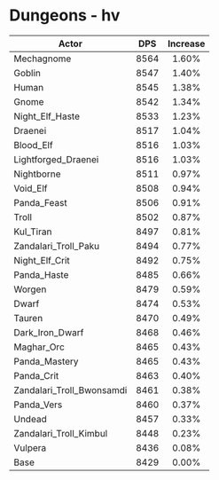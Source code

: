 # Dungeons - hv
| Actor | DPS | Increase |
|---|:---:|:---:|
|Mechagnome|8564|1.60%|
|Goblin|8547|1.40%|
|Human|8545|1.38%|
|Gnome|8542|1.34%|
|Night_Elf_Haste|8533|1.23%|
|Draenei|8517|1.04%|
|Blood_Elf|8516|1.03%|
|Lightforged_Draenei|8516|1.03%|
|Nightborne|8511|0.97%|
|Void_Elf|8508|0.94%|
|Panda_Feast|8506|0.91%|
|Troll|8502|0.87%|
|Kul_Tiran|8497|0.81%|
|Zandalari_Troll_Paku|8494|0.77%|
|Night_Elf_Crit|8492|0.75%|
|Panda_Haste|8485|0.66%|
|Worgen|8479|0.59%|
|Dwarf|8474|0.53%|
|Tauren|8470|0.49%|
|Dark_Iron_Dwarf|8468|0.46%|
|Maghar_Orc|8465|0.43%|
|Panda_Mastery|8465|0.43%|
|Panda_Crit|8463|0.40%|
|Zandalari_Troll_Bwonsamdi|8461|0.38%|
|Panda_Vers|8460|0.37%|
|Undead|8457|0.33%|
|Zandalari_Troll_Kimbul|8448|0.23%|
|Vulpera|8436|0.08%|
|Base|8429|0.00%|
